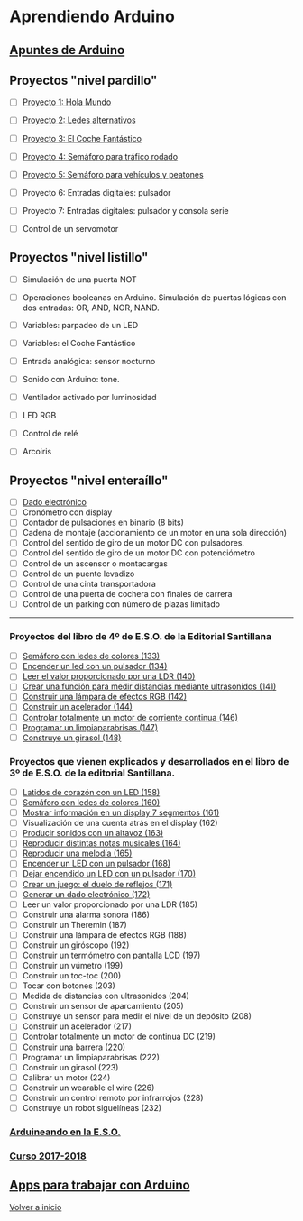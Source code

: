 # Aprendiendo Arduino

## [Apuntes de Arduino](https://angelmicelti.github.io/4ESO/ARD/index.html)

## Proyectos "nivel pardillo"
- [ ] [Proyecto 1: Hola Mundo](led_blink.md)
- [ ] [Proyecto 2: Ledes alternativos](ledes_alternativos.md)
- [ ] [Proyecto 3: El Coche Fantástico](kitt.md)
- [ ] [Proyecto 4: Semáforo para tráfico rodado](semáforo_v.md)
- [ ] [Proyecto 5: Semáforo para vehículos y peatones](semáforo_vp.md)
- [ ] Proyecto 6: Entradas digitales: pulsador
- [ ] Proyecto 7: Entradas digitales: pulsador y consola serie
- [ ] Control de un servomotor



## Proyectos "nivel listillo"
- [ ] Simulación de una puerta NOT
- [ ] Operaciones booleanas en Arduino. Simulación de puertas lógicas con dos entradas: OR, AND, NOR, NAND.
- [ ] Variables: parpadeo de un LED
- [ ] Variables: el Coche Fantástico
- [ ] Entrada analógica: sensor nocturno
- [ ] Sonido con Arduino: tone.
- [ ] Ventilador activado por luminosidad
- [ ] LED RGB
- [ ] Control de relé
- [ ] Arcoiris





## Proyectos "nivel enteraíllo"

- [ ] [Dado electrónico](dado_electrónico.md)
- [ ] Cronómetro con display
- [ ] Contador de pulsaciones en binario (8 bits)
- [ ] Cadena de montaje (accionamiento de un motor en una sola dirección)
- [ ] Control del sentido de giro de un motor DC con pulsadores.
- [ ] Control del sentido de giro de un motor DC con potenciómetro
- [ ] Control de un ascensor o montacargas
- [ ] Control de un puente levadizo
- [ ] Control de una cinta transportadora
- [ ] Control de una puerta de cochera con finales de carrera
- [ ] Control de un parking con número de plazas limitado

---

### Proyectos del libro de 4º de E.S.O. de la Editorial Santillana
- [ ] [Semáforo con ledes de colores (133)](https://angelmicelti.github.io/4ESO/ARD/semforo_con_ledes_de_colores.html)
- [ ] [Encender un led con un pulsador (134)](https://angelmicelti.github.io/4ESO/ARD/encender_un_led_con_un_pulsador0.html)
- [ ] [Leer el valor proporcionado por una LDR (140)](https://angelmicelti.github.io/4ESO/ARD/leer_el_valor_proporcionado_por_una_ldr.html)
- [ ] [Crear una función para medir distancias mediante ultrasonidos (141)](https://angelmicelti.github.io/4ESO/ARD/crear_una_funcin_para_medir_ultrasonidos.html)
- [ ] [Construir una lámpara de efectos RGB (142)](https://angelmicelti.github.io/4ESO/ARD/construir_una_lmpara_de_efectos_rgb.html)
- [ ] [Construir un acelerador (144)](https://angelmicelti.github.io/4ESO/ARD/construir_un_acelerador.html)
- [ ] [Controlar totalmente un motor de corriente continua (146)](https://angelmicelti.github.io/4ESO/ARD/controlar_totalmente_un_motor_de_corriente_continua.html)
- [ ] [Programar un limpiaparabrisas (147)](https://angelmicelti.github.io/4ESO/ARD/programar_un_limpiaparabrisas.html)
- [ ] [Construye un girasol (148)](https://angelmicelti.github.io/4ESO/ARD/construye_un_girasol.html)

### Proyectos que vienen explicados y desarrollados en el libro de 3º de E.S.O. de la editorial Santillana.

- [ ] [Latidos de corazón con un LED (158)](https://angelmicelti.github.io/4ESO/ARD/simular_latidos_de_un_corazn.html)
- [ ] [Semáforo con ledes de colores (160)](https://angelmicelti.github.io/4ESO/ARD/semforo_con_ledes.html)
- [ ] [Mostrar información en un display 7 segmentos (161)](https://angelmicelti.github.io/4ESO/ARD/mostrar_informacin_en_un_display_de_7_segmentos.html)
- [ ] Visualización de una cuenta atrás en el display (162)
- [ ] [Producir sonidos con un altavoz (163)](https://angelmicelti.github.io/4ESO/ARD/producir_sonido_con_un_altavoz.html)
- [ ] [Reproducir distintas notas musicales (164)](https://angelmicelti.github.io/4ESO/ARD/reproducir_distintas_notas.html)
- [ ] [Reproducir una melodía (165)](https://angelmicelti.github.io/4ESO/ARD/reproducir_una_meloda.html)
- [ ] [Encender un LED con un pulsador (168)](https://angelmicelti.github.io/4ESO/ARD/encender_un_led_con_un_pulsador.html)
- [ ] [Dejar encendido un LED con un pulsador (170)](https://angelmicelti.github.io/4ESO/ARD/dejar_encendido_un_led_con_un_pulsador_pulldown.html)
- [ ] [Crear un juego: el duelo de reflejos (171)](https://angelmicelti.github.io/4ESO/ARD/crear_un_juego_el_duelo_de_reflejos.html)
- [ ] [Generar un dado electrónico (172)](https://angelmicelti.github.io/4ESO/ARD/generar_un_dado_electrnico.html)
- [ ] Leer un valor proporcionado por una LDR (185)
- [ ] Construir una alarma sonora (186)
- [ ] Construir un Theremin (187)
- [ ] Construir una lámpara de efectos RGB (188)
- [ ] Construir un giróscopo (192)
- [ ] Construir un termómetro con pantalla LCD (197)
- [ ] Construir un vúmetro (199)
- [ ] Construir un toc-toc (200)
- [ ] Tocar con botones (203)
- [ ] Medida de distancias con ultrasonidos (204)
- [ ] Construir un sensor de aparcamiento (205)
- [ ] Construye un sensor para medir el nivel de un depósito (208)
- [ ] Construir un acelerador (217)
- [ ] Controlar totalmente un motor de continua DC (219)
- [ ] Construir una barrera (220)
- [ ] Programar un limpiaparabrisas (222)
- [ ] Construir un girasol (223)
- [ ] Calibrar un motor (224)
- [ ] Construir un wearable el wire (226)
- [ ] Construir un control remoto por infrarrojos (228)
- [ ] Construye un robot siguelíneas (232)

### [Arduineando en la E.S.O.](https://github.com/angelmicelti/Arduineando-en-la-E.S.O./wiki)

### [Curso 2017-2018](curso2018.md)

## [Apps para trabajar con Arduino](apps/readme.md)

[Volver a inicio](https://github.com/angelmicelti/TecnoVilladiego4)
